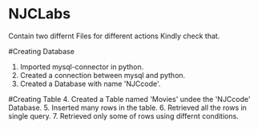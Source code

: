 # NJCLabs
Contain two differnt Files for different actions Kindly check that.

#Creating Database
1. Imported mysql-connector in python.
2. Created a connection between mysql and python.
3. Created a Database with name 'NJCcode'.

#Creating Table
4. Created a Table named 'Movies' undee the 'NJCcode' Database.
5. Inserted many rows in the table.
6. Retrieved all the rows in single query.
7. Retrieved only some of rows using differnt conditions.
